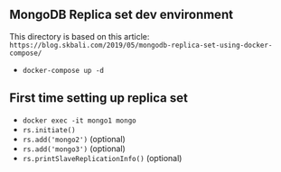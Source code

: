 ## MongoDB Replica set dev environment

This directory is based on this article: `https://blog.skbali.com/2019/05/mongodb-replica-set-using-docker-compose/`


- `docker-compose up -d`

## First time setting up replica set
- `docker exec -it mongo1 mongo`
- `rs.initiate()`
- `rs.add('mongo2')`  (optional)
- `rs.add('mongo3')`  (optional)
- `rs.printSlaveReplicationInfo()`  (optional)